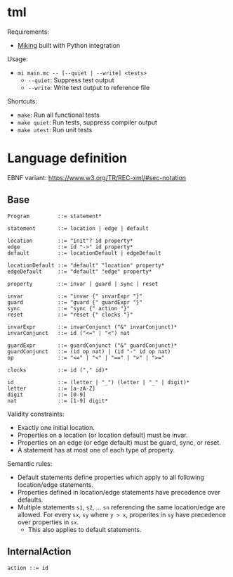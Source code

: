 # tml

Requirements:
- [Miking](https://github.com/miking-lang/miking/tree/develop) built with Python integration

Usage:
- `mi main.mc -- [--quiet | --write] <tests>`
    - `--quiet`: Suppress test output
    - `--write`: Write test output to reference file

Shortcuts:
- `make`: Run all functional tests
- `make quiet`: Run tests, suppress compiler output
- `make utest`: Run unit tests

# Language definition

EBNF variant: <https://www.w3.org/TR/REC-xml/#sec-notation>

## Base

```
Program         ::= statement*

statement       ::= location | edge | default

location        ::= "init"? id property*
edge            ::= id "->" id property*
default         ::= locationDefault | edgeDefault

locationDefault ::= "default" "location" property*
edgeDefault     ::= "default" "edge" property*

property        ::= invar | guard | sync | reset

invar           ::= "invar {" invarExpr "}"
guard           ::= "guard {" guardExpr "}"
sync            ::= "sync {" action "}"
reset           ::= "reset {" clocks "}"

invarExpr       ::= invarConjunct ("&" invarConjunct)*
invarConjunct   ::= id ("<=" | "<") nat

guardExpr       ::= guardConjunct ("&" guardConjunct)*
guardConjunct   ::= (id op nat) | (id "-" id op nat)
op              ::= "<=" | "<" | "==" | ">" | ">="

clocks          ::= id ("," id)*

id              ::= (letter | "_") (letter | "_" | digit)*
letter          ::= [a-zA-Z]
digit           ::= [0-9]
nat             ::= [1-9] digit*
```

Validity constraints:
- Exactly one initial location.
- Properties on a location (or location default) must be invar.
- Properties on an edge (or edge default) must be guard, sync, or reset.
- A statement has at most one of each type of property.

Semantic rules:
- Default statements define properties which apply to all following location/edge statements.
- Properties defined in location/edge statements have precedence over defaults.
- Multiple statements `s1`, `s2`, ... `sn` referencing the same location/edge are allowed. For every `sx`, `sy` where `y > x`, properites in `sy` have precedence over properties in `sx`.
    - This also applies to default statements.

## InternalAction

```
action ::= id
```
